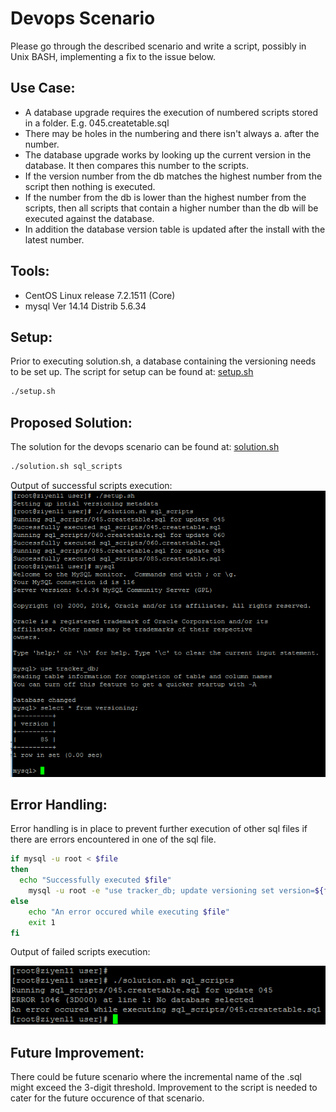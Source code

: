 # Devops Scenario
Please go through the described scenario and write a script, possibly in Unix BASH, implementing a fix to the issue below. 

## Use Case:
- A database upgrade requires the execution of numbered scripts stored in a folder. E.g. 045.createtable.sql
- There may be holes in the numbering and there isn&#39;t always a. after the number.
- The database upgrade works by looking up the current version in the database. It then compares this number to the scripts.
- If the version number from the db matches the highest number from the script then nothing is executed.
- If the number from the db is lower than the highest number from the scripts, then all scripts that contain a higher number than the db will be executed against the database.
- In addition the database version table is updated after the install with the latest number.

## Tools:
- CentOS Linux release 7.2.1511 (Core)
- mysql Ver 14.14 Distrib 5.6.34

## Setup:
Prior to executing solution.sh, a database containing the versioning needs to be set up. The script for setup can be found at: [setup.sh](https://github.com/ziyenl/devops-scenario/blob/master/setup.sh)
```bash
./setup.sh
```

## Proposed Solution:
The solution for the devops scenario can be found at: [solution.sh](https://github.com/ziyenl/devops-scenario/blob/master/solution.sh)
```bash
./solution.sh sql_scripts
```
Output of successful scripts execution:
![alt text](https://github.com/ziyenl/devops-scenario/blob/master/images/successful_output.png "Successful output")

## Error Handling:
Error handling is in place to prevent further execution of other sql files if there are errors encountered in one of the sql file.
```bash
if mysql -u root < $file
then 
  echo "Successfully executed $file"
	mysql -u root -e "use tracker_db; update versioning set version=${file_name:0:3}"
else
	echo "An error occured while executing $file"
	exit 1
fi
```
Output of failed scripts execution:

![alt text](https://github.com/ziyenl/devops-scenario/blob/master/images/fail_output.png "Failed output")

## Future  Improvement:
There could be future scenario where the incremental name of the .sql might exceed the 3-digit threshold. Improvement to the script is needed to cater for the future occurence of that scenario.
